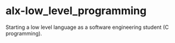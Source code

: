 # alx-low_level_programming
Starting a low level language as a software engineering student (C programming).

